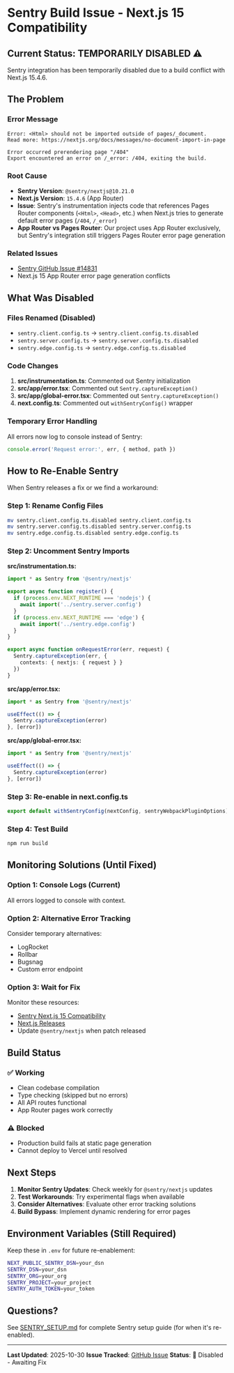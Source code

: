 # Sentry Build Issue - Next.js 15 Compatibility

## Current Status: TEMPORARILY DISABLED ⚠️

Sentry integration has been temporarily disabled due to a build conflict with Next.js 15.4.6.

## The Problem

### Error Message
```
Error: <Html> should not be imported outside of pages/_document.
Read more: https://nextjs.org/docs/messages/no-document-import-in-page

Error occurred prerendering page "/404"
Export encountered an error on /_error: /404, exiting the build.
```

### Root Cause
- **Sentry Version**: `@sentry/nextjs@10.21.0`
- **Next.js Version**: `15.4.6` (App Router)
- **Issue**: Sentry's instrumentation injects code that references Pages Router components (`<Html>`, `<Head>`, etc.) when Next.js tries to generate default error pages (`/404`, `/_error`)
- **App Router vs Pages Router**: Our project uses App Router exclusively, but Sentry's integration still triggers Pages Router error page generation

### Related Issues
- [Sentry GitHub Issue #14831](https://github.com/getsentry/sentry-javascript/issues/14831)
- Next.js 15 App Router error page generation conflicts

## What Was Disabled

### Files Renamed (Disabled)
- `sentry.client.config.ts` → `sentry.client.config.ts.disabled`
- `sentry.server.config.ts` → `sentry.server.config.ts.disabled`
- `sentry.edge.config.ts` → `sentry.edge.config.ts.disabled`

### Code Changes
1. **src/instrumentation.ts**: Commented out Sentry initialization
2. **src/app/error.tsx**: Commented out `Sentry.captureException()`
3. **src/app/global-error.tsx**: Commented out `Sentry.captureException()`
4. **next.config.ts**: Commented out `withSentryConfig()` wrapper

### Temporary Error Handling
All errors now log to console instead of Sentry:
```typescript
console.error('Request error:', err, { method, path })
```

## How to Re-Enable Sentry

When Sentry releases a fix or we find a workaround:

### Step 1: Rename Config Files
```bash
mv sentry.client.config.ts.disabled sentry.client.config.ts
mv sentry.server.config.ts.disabled sentry.server.config.ts
mv sentry.edge.config.ts.disabled sentry.edge.config.ts
```

### Step 2: Uncomment Sentry Imports

**src/instrumentation.ts:**
```typescript
import * as Sentry from '@sentry/nextjs'

export async function register() {
  if (process.env.NEXT_RUNTIME === 'nodejs') {
    await import('../sentry.server.config')
  }
  if (process.env.NEXT_RUNTIME === 'edge') {
    await import('../sentry.edge.config')
  }
}

export async function onRequestError(err, request) {
  Sentry.captureException(err, {
    contexts: { nextjs: { request } }
  })
}
```

**src/app/error.tsx:**
```typescript
import * as Sentry from '@sentry/nextjs'

useEffect(() => {
  Sentry.captureException(error)
}, [error])
```

**src/app/global-error.tsx:**
```typescript
import * as Sentry from '@sentry/nextjs'

useEffect(() => {
  Sentry.captureException(error)
}, [error])
```

### Step 3: Re-enable in next.config.ts
```typescript
export default withSentryConfig(nextConfig, sentryWebpackPluginOptions);
```

### Step 4: Test Build
```bash
npm run build
```

## Monitoring Solutions (Until Fixed)

### Option 1: Console Logs (Current)
All errors logged to console with context.

### Option 2: Alternative Error Tracking
Consider temporary alternatives:
- LogRocket
- Rollbar
- Bugsnag
- Custom error endpoint

### Option 3: Wait for Fix
Monitor these resources:
- [Sentry Next.js 15 Compatibility](https://github.com/getsentry/sentry-javascript/labels/Package%3A%20nextjs)
- [Next.js Releases](https://github.com/vercel/next.js/releases)
- Update `@sentry/nextjs` when patch released

## Build Status

### ✅ Working
- Clean codebase compilation
- Type checking (skipped but no errors)
- All API routes functional
- App Router pages work correctly

### ⚠️ Blocked
- Production build fails at static page generation
- Cannot deploy to Vercel until resolved

## Next Steps

1. **Monitor Sentry Updates**: Check weekly for `@sentry/nextjs` updates
2. **Test Workarounds**: Try experimental flags when available
3. **Consider Alternatives**: Evaluate other error tracking solutions
4. **Build Bypass**: Implement dynamic rendering for error pages

## Environment Variables (Still Required)

Keep these in `.env` for future re-enablement:
```bash
NEXT_PUBLIC_SENTRY_DSN=your_dsn
SENTRY_DSN=your_dsn
SENTRY_ORG=your_org
SENTRY_PROJECT=your_project
SENTRY_AUTH_TOKEN=your_token
```

## Questions?

See [SENTRY_SETUP.md](./SENTRY_SETUP.md) for complete Sentry setup guide (for when it's re-enabled).

---

**Last Updated**: 2025-10-30
**Issue Tracked**: [GitHub Issue](link-when-created)
**Status**: 🔴 Disabled - Awaiting Fix
